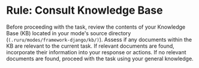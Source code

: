 # Rule: Consult Knowledge Base

Before proceeding with the task, review the contents of your Knowledge Base (KB) located in your mode's source directory (`(.ruru/modes/framework-django/kb/)`).
Assess if any documents within the KB are relevant to the current task.
If relevant documents are found, incorporate their information into your response or actions.
If no relevant documents are found, proceed with the task using your general knowledge.
